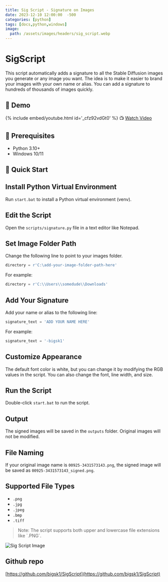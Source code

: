 ```yaml
---
title: Sig Script - Signature on Images
date: 2023-12-10 12:00:00  -500
categories: [python]
tags: [docs,python,windows] 
image:
  path: /assets/images/headers/sig_script.webp
---
```




# SigScript

This script automatically adds a signature to all the Stable Diffusion images you generate or any image you want. The idea is to make it easier to brand your images with your own name or alias. You can add a signature to hundreds of thousands of images quickly.

## 🎥 Demo

{% include embed/youtube.html id='_cfz92vdGt0' %} 📺 [Watch Video](https://www.youtube.com/watch?v=_cfz92vdGt0)



## 📌 Prerequisites

- Python 3.10+
- Windows 10/11

## 🚀 Quick Start

## Install Python Virtual Environment

Run `start.bat` to install a Python virtual environment (venv).

## Edit the Script

Open the `scripts/signature.py` file in a text editor like Notepad.

## Set Image Folder Path

Change the following line to point to your images folder.

```python
directory = r'C:\add-your-image-folder-path-here'
```

For example:

```python
directory = r'C:\\Users\\somedude\\Downloads'
```

## Add Your Signature

Add your name or alias to the following line:

```python
signature_text = 'ADD YOUR NAME HERE'
```

For example:

```python
signature_text = '-bigsk1'
```

## Customize Appearance

The default font color is white, but you can change it by modifying the RGB values in the script. You can also change the font, line width, and size.

## Run the Script

Double-click `start.bat` to run the script.

## Output

The signed images will be saved in the `outputs` folder. Original images will not be modified.

## File Naming

If your original image name is `00925-3431573143.png`, the signed image will be saved as `00925-3431573143_signed.png`.

## Supported File Types

- `.png`
- `.jpg`
- `.jpeg`
- `.bmp`
- `.tiff`

> Note: The script supports both upper and lowercase file extensions like \`.PNG\`.



![Sig Script Image](https://imagizer.imageshack.com/img923/5148/UklSgD.jpg)

 

 ## Github repo

 [https://github.com/bigsk1/SigScript](https://github.com/bigsk1/SigScript)